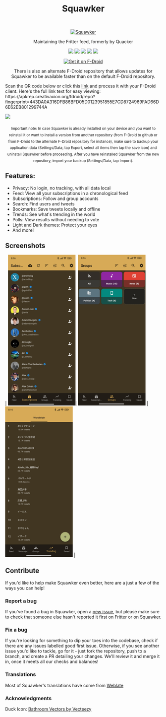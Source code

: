 <h1 align="center"> Squawker </h1>
<br>
<p align="center">
  <a href="https://github.com/j-fbriere/squawker">
    <img alt="Squawker" title="Squawker" src="fastlane/metadata/android/en-US/images/icon.png" width="144">
  </a>
</p>
<p align="center">
  Maintaining the Fritter feed, formerly by Quacker
</p>

<p align="center">
  <a href="https://github.com/j-fbriere/squawker/releases" alt="GitHub release"><img src="https://img.shields.io/github/release/j-fbriere/squawker.svg?style=for-the-badge" ></a>
  <a href="https://f-droid.org/packages/org.ca.squawker" alt="GitHub release"><img src="https://img.shields.io/f-droid/v/org.ca.squawker?label=release%20(f-droid)&style=for-the-badge" ></a>
  <a href="https://github.com/j-fbriere/squawker/blob/master/LICENSE" alt="License: MIT"><img src="https://img.shields.io/badge/License-MIT-red.svg?style=for-the-badge"></a>
  <a href="https://github.com/j-fbriere/squawker/actions" alt="Build Status"><img src="https://img.shields.io/github/actions/workflow/status/j-fbriere/squawker/ci.yml?style=for-the-badge"></a>
  <a href="https://hosted.weblate.org/engage/squawker/" alt="Translation Status"><img src="https://img.shields.io/weblate/progress/squawker?label=Translated%20(squawker)&style=for-the-badge"></a>
</p>
<p align="center">
  <a href="https://f-droid.org/packages/org.ca.squawker">
    <img src="https://fdroid.gitlab.io/artwork/badge/get-it-on.png" alt="Get it on F-Droid" height="80">
  </a>
</p>
<p align="center">
  There is also an alternate F-Droid repository that allows updates for Squawker to be available faster than on the default F-Droid repository.
</p>
<p align="left">
  Scan the QR code below or click this <a href="https://apkrep.creativaxion.org/fdroid/repo?fingerprint=443DA0A316DFB86BFD05D0123951855E7CD8724969FAD66D6E62EB801299744A">link</a> and process it with your F-Droid client. Here's the full link text for easy viewing:<br>
    https://apkrep.creativaxion.org/fdroid/repo?fingerprint=443DA0A316DFB86BFD05D0123951855E7CD8724969FAD66D6E62EB801299744A
</p>
<p align="left">
  <img src="https://apkrep.creativaxion.org/fdroid/repo/index.png" width="80">
</p>
<p align="center">
 <sub>Important note: In case Squawker is already installed on your device and you want to reinstall it or want to install a version from another repository (from F-Droid to github or from F-Droid to the alternate F-Droid repository for instance), make sure to backup your application data (Settings/Data, tap Export, select all items then tap the save icon) and uninstall Squawker before proceeding.
  After you have reinstalled Squawker from the new repository, import your backup (Settings/Data, tap Import).</sub>
</p>
 
## Features:

* Privacy: No login, no tracking, with all data local
* Feed: View all your subscriptions in a chronological feed
* Subscriptions: Follow and group accounts
* Search: Find users and tweets
* Bookmarks: Save tweets locally and offline
* Trends: See what's trending in the world
* Polls: View results without needing to vote
* Light and Dark themes: Protect your eyes
* And more!
  
## Screenshots

| <img alt="Viewing subscriptions" src="fastlane/metadata/android/en-US/images/phoneScreenshots/1.jpg" width="218"/>| <img alt="Viewing groups" src="fastlane/metadata/android/en-US/images/phoneScreenshots/2.jpg" width="218"/> | <img alt="Viewing trends" src="fastlane/metadata/android/en-US/images/phoneScreenshots/3.jpg" width="218"/> | 

## Contribute
If you'd like to help make Squawker even better, here are a just a few of the ways you can help!

### Report a bug
If you've found a bug in Squawker, open a [new issue](https://github.com/j-fbriere/squawker/issues/new/choose), but please make sure to check that someone else hasn't reported it first on Fritter or on Squawker.

### Fix a bug
If you're looking for something to dip your toes into the codebase, check if there are any issues labelled good first issue. Otherwise, if you see another issue you'd like to tackle, go for it - just fork the repository, push to a branch, and create a PR detailing your changes. We'll review it and merge it in, once it meets all our checks and balances!

### Translations
Most of Squawker's translations have come from [Weblate](https://hosted.weblate.org/engage/squawker/)

### Acknowledgments
Duck Icon: <a href="https://www.vecteezy.com/free-vector/bathroom">Bathroom Vectors by Vecteezy</a>
